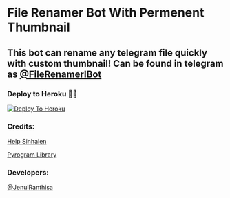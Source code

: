 # File Renamer Bot With Permenent Thumbnail

## This bot can rename any telegram file quickly with custom thumbnail! Can be found in telegram as [@FileRenamerIBot](http://t.me/FileRenameJBot)

### Deploy to Heroku 🏃‍♂

[![Deploy To Heroku](https://www.herokucdn.com/deploy/button.svg)](https://heroku.com/deploy?template=https://github.com/jenul942/File-renamer)

### Credits:

[Help Sinhalen](https://t.me/HelpSinhalen)

[Pyrogram Library](https://github.com/pyrogram/pyrogram)

### Developers:

[@JenulRanthisa](https://t.me/JenulRanthisa)
